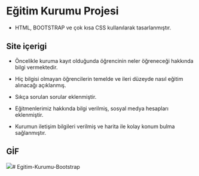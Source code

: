 # Eğitim Kurumu Projesi

- HTML, BOOTSTRAP ve çok kısa CSS kullanılarak tasarlanmıştır.

## Site içerigi

- Öncelikle kuruma kayıt olduğunda öğrencinin neler öğreneceği hakkında bilgi vermektedir.

- Hiç bilgisi olmayan öğrencilerin temelde ve ileri düzeyde nasıl eğitim alınacağı açıklanmış.

- Sıkça sorulan sorular eklenmiştir.

- Eğitmenlerimiz hakkında bilgi verilmiş, sosyal medya hesapları eklenmiştir.

- Kurumun iletişim bilgileri verilmiş ve harita ile kolay konum bulma sağlanmıştır.

## GİF

<img src="images/Udemig Bootstrap.gif" />#   E g i t i m - K u r u m u - B o o t s t r a p  
 